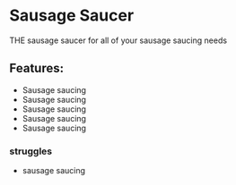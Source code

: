 # Sausage Saucer
THE sausage saucer for all of your sausage saucing needs

## Features:
- Sausage saucing
- Sausage saucing
- Sausage saucing
- Sausage saucing
- Sausage saucing

### struggles
- sausage saucing
